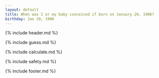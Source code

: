```yaml
---
layout: default
title: When was I or my baby conceived if born on January 20, 1906?
birthday: Jan 20, 1906
---
```


{% include header.md %}

{% include guess.md %}

{% include calculate.md %}

{% include safety.md %}

{% include footer.md %}



